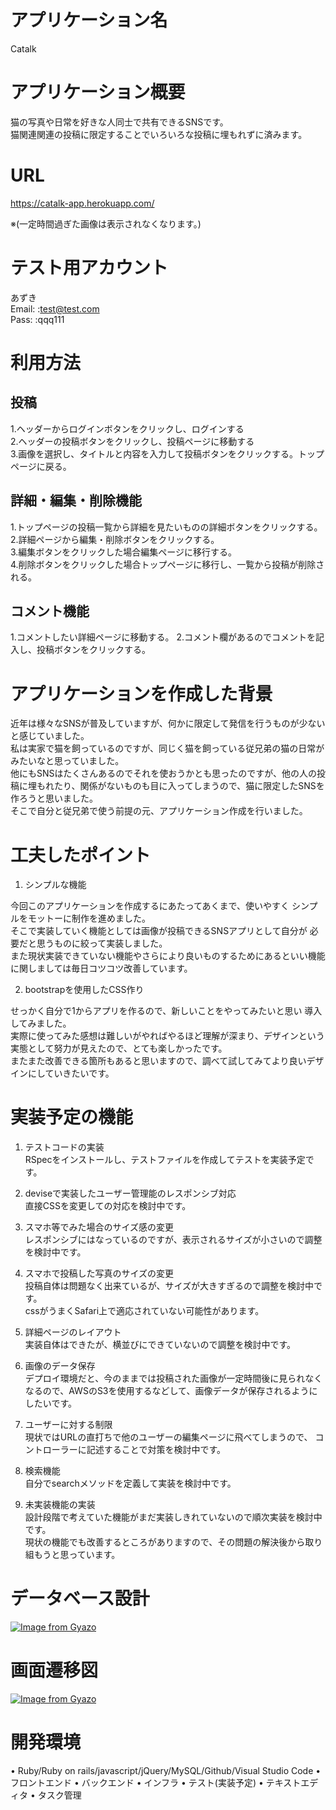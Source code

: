 # アプリケーション名
Catalk
# アプリケーション概要

猫の写真や日常を好きな人同士で共有できるSNSです。  
猫関連関連の投稿に限定することでいろいろな投稿に埋もれずに済みます。

# URL
https://catalk-app.herokuapp.com/

※(一定時間過ぎた画像は表示されなくなります。)

# テスト用アカウント

あずき  
Email: :test@test.com  
Pass:  :qqq111

# 利用方法

## 投稿
1.ヘッダーからログインボタンをクリックし、ログインする  
2.ヘッダーの投稿ボタンをクリックし、投稿ページに移動する  
3.画像を選択し、タイトルと内容を入力して投稿ボタンをクリックする。トップページに戻る。 

##  詳細・編集・削除機能
1.トップページの投稿一覧から詳細を見たいものの詳細ボタンをクリックする。  
2.詳細ページから編集・削除ボタンをクリックする。  
3.編集ボタンをクリックした場合編集ページに移行する。  
4.削除ボタンをクリックした場合トップページに移行し、一覧から投稿が削除される。

## コメント機能
1.コメントしたい詳細ページに移動する。 
2.コメント欄があるのでコメントを記入し、投稿ボタンをクリックする。

# アプリケーションを作成した背景

近年は様々なSNSが普及していますが、何かに限定して発信を行うものが少ないと感じていました。  
私は実家で猫を飼っているのですが、同じく猫を飼っている従兄弟の猫の日常がみたいなと思っていました。  
他にもSNSはたくさんあるのでそれを使おうかとも思ったのですが、他の人の投稿に埋もれたり、関係がないものも目に入ってしまうので、猫に限定したSNSを作ろうと思いました。  
そこで自分と従兄弟で使う前提の元、アプリケーション作成を行いました。 

# 工夫したポイント

1. シンプルな機能

今回このアプリケーションを作成するにあたってあくまで、使いやすく
シンプルをモットーに制作を進めました。  
そこで実装していく機能としては画像が投稿できるSNSアプリとして自分が
必要だと思うものに絞って実装しました。  
また現状実装できていない機能やさらにより良いものするためにあるといい機能
に関しましては毎日コツコツ改善しています。  

2. bootstrapを使用したCSS作り

せっかく自分で1からアプリを作るので、新しいことをやってみたいと思い
導入してみました。  
実際に使ってみた感想は難しいがやればやるほど理解が深まり、デザインという
実態として努力が見えたので、とても楽しかったです。  
またまた改善できる箇所もあると思いますので、調べて試してみてより良いデザインにしていきたいです。

# 実装予定の機能

1. テストコードの実装  
  RSpecをインストールし、テストファイルを作成してテストを実装予定です。

2. deviseで実装したユーザー管理能のレスポンシブ対応  
  直接CSSを変更しての対応を検討中です。

3. スマホ等でみた場合のサイズ感の変更  
  レスポンシブにはなっているのですが、表示されるサイズが小さいので調整を検討中です。

4. スマホで投稿した写真のサイズの変更  
  投稿自体は問題なく出来ているが、サイズが大きすぎるので調整を検討中です。  
  cssがうまくSafari上で適応されていない可能性があります。

5. 詳細ページのレイアウト  
  実装自体はできたが、横並びにできていないので調整を検討中です。

6. 画像のデータ保存  
  デプロイ環境だと、今のままでは投稿された画像が一定時間後に見られなくなるので、AWSのS3を使用するなどして、画像データが保存されるようにしたいです。

7. ユーザーに対する制限  
  現状ではURLの直打ちで他のユーザーの編集ページに飛べてしまうので、
  コントローラーに記述することで対策を検討中です。

8. 検索機能  
  自分でsearchメソッドを定義して実装を検討中です。

9. 未実装機能の実装  
  設計段階で考えていた機能がまだ実装しきれていないので順次実装を検討中です。  
  現状の機能でも改善するところがありますので、その問題の解決後から取り組もうと思っています。

# データベース設計
[![Image from Gyazo](https://i.gyazo.com/6b68e3ac10fae5a3cd99470809d746d2.png)](https://gyazo.com/6b68e3ac10fae5a3cd99470809d746d2)
# 画面遷移図
[![Image from Gyazo](https://i.gyazo.com/a927cfcb68875718075d50929d799043.png)](https://gyazo.com/a927cfcb68875718075d50929d799043)
# 開発環境

• Ruby/Ruby on rails/javascript/jQuery/MySQL/Github/Visual Studio Code
• フロントエンド
• バックエンド
• インフラ
• テスト(実装予定)
• テキストエディタ
• タスク管理


